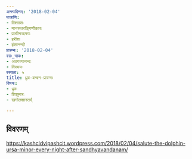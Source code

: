 ```yaml
---
अन्त्यदिनम्: '2018-02-04'
पात्राणि:
- विश्वासः
- मानसतरङ्गिणीकारः
- प्राचीनऋषयः
- हरीशः
- हंसानन्दी
प्रारम्भः: '2018-02-04'
रसः_भावः:
- अवगत्यानन्दः
- विस्मयः
रस्यता: ५
title: ध्रुव-वन्दन-प्रारम्भः
विषयः:
- ध्रुवः
- शिशुमारः
- खगोलशास्तर्म्

---
```


## विवरणम्
https://kashcidvipashcit.wordpress.com/2018/02/04/salute-the-dolphin-ursa-minor-every-night-after-sandhyavandanam/

